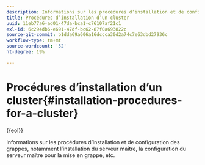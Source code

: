 ```yaml
---
description: Informations sur les procédures d’installation et de configuration des grappes, notamment l’installation du serveur maître, la configuration du serveur maître pour la mise en grappe, etc.
title: Procédures d’installation d’un cluster
uuid: 11eb77a6-ad01-47da-bca1-c76107af21c1
exl-id: 6c294db6-e691-47df-bc62-87f0a693822c
source-git-commit: b1dda69a606a16dccca30d2a74c7e63dbd27936c
workflow-type: tm+mt
source-wordcount: '52'
ht-degree: 19%

---
```


# Procédures d’installation d’un cluster{#installation-procedures-for-a-cluster}

{{eol}}

Informations sur les procédures d’installation et de configuration des grappes, notamment l’installation du serveur maître, la configuration du serveur maître pour la mise en grappe, etc.
